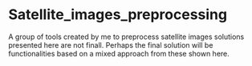 # Satellite_images_preprocessing
A group of tools created by me to preprocess satellite images
solutions presented here are not finall. Perhaps the final solution will be functionalities based on a mixed approach from these shown here.
